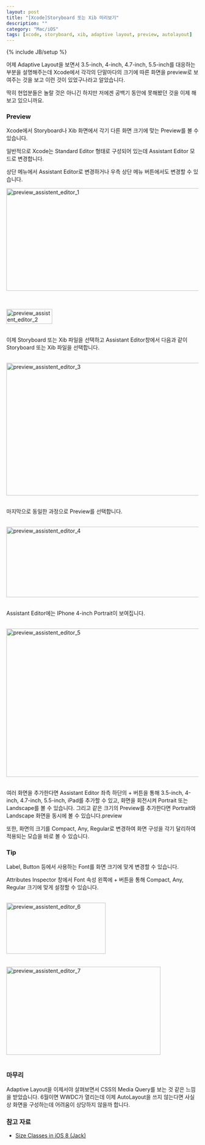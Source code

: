 ```yaml
---
layout: post
title: "[Xcode]Storyboard 또는 Xib 미리보기"
description: ""
category: "Mac/iOS"
tags: [xcode, storyboard, xib, adaptive layout, preview, autolayout]
---
```

{% include JB/setup %}

어제 Adaptive Layout을 보면서 3.5-inch, 4-inch, 4.7-inch, 5.5-inch를 대응하는 부분을 설명해주는데 Xcode에서 각각의 단말마다의 크기에 따른 화면을 preview로 보여주는 것을 보고 이런 것이 있었구나라고 알았습니다.

딱히 현업분들은 놀랄 것은 아니긴 하지만 저에겐 공백기 동안에 못해봤던 것을 이제 해보고 있으니까요.

### Preview

Xcode에서 Storyboard나 Xib 화면에서 각기 다른 화면 크기에 맞는 Preview를 볼 수 있습니다.

일반적으로 Xcode는 Standard Editor 형태로 구성되어 있는데 Assistant Editor 모드로 변경합니다.

상단 메뉴에서 Assistant Editor로 변경하거나 우측 상단 메뉴 버튼에서도 변경할 수 있습니다.

<img src="https://farm6.staticflickr.com/5826/20565644949_255aea5c2d_z.jpg" width="640" height="269" alt="preview_assistent_editor_1"><br/><br/>

<br/><img src="https://farm1.staticflickr.com/573/20759312551_2a3131df4b_m.jpg" width="120" height="39" alt="preview_assistent_editor_2"><br/><br/>

이제 Storyboard 또는 Xib 파일을 선택하고 Assistant Editor창에서 다음과 같이 Storyboard 또는 Xib 파일을 선택합니다.

<br/><img src="https://farm1.staticflickr.com/739/20129787784_18b3f1e6fc_z.jpg" width="640" height="348" alt="preview_assistent_editor_3"><br/><br/>

마지막으로 동일한 과정으로 Preview를 선택합니다.

<br/><img src="https://farm6.staticflickr.com/5753/20565644609_7eb9b5e41d_z.jpg" width="640" height="185" alt="preview_assistent_editor_4"><br/><br/>

Assistant Editor에는 IPhone 4-inch Portrait이 보여집니다.

<br/><img src="https://farm1.staticflickr.com/594/20131429343_93b8db9825_z.jpg" width="640" height="389" alt="preview_assistent_editor_5"><br/><br/>

여러 화면을 추가한다면 Assistant Editor 좌측 하단의 + 버튼을 통해 3.5-inch, 4-inch, 4.7-inch, 5.5-inch, iPad를 추가할 수 있고, 화면을 회전시켜 Portrait 또는 Landscape를 볼 수 있습니다. 그리고 같은 크기의 Preview를 추가한다면 Portrait와 Landscape 화면을 동시에 볼 수 있습니다.preview

또한, 화면의 크기를 Compact, Any, Regular로 변경하여 화면 구성을 각기 달리하여 적용되는 모습을 바로 볼 수 있습니다.

### Tip

Label, Button 등에서 사용하는 Font를 화면 크기에 맞게 변경할 수 있습니다.

Attributes Inspector 창에서 Font 속성 왼쪽에 + 버튼을 통해 Compact, Any, Regular 크기에 맞게 설정할 수 있습니다.

<br/><img src="https://farm6.staticflickr.com/5760/20759312361_9cd8a53e32.jpg" width="260" height="134" alt="preview_assistent_editor_6"><br/><br/>
<br/><img src="https://farm6.staticflickr.com/5673/20564402980_2382b7d673.jpg" width="404" height="231" alt="preview_assistent_editor_7"><br/><br/>

### 마무리

Adaptive Layout을 이제서야 살펴보면서 CSS의 Media Query를 보는 것 같은 느낌을 받았습니다. 6월이면 WWDC가 열리는데 이제 AutoLayout을 쓰지 않는다면 사실상 화면을 구성하는데 어려움이 상당하지 않을까 합니다. 

### 참고 자료

* [Size Classes in iOS 8 (Jack)][Size_Classes_Youtube]

<br/>

[Size_Classes_Youtube]: https://www.youtube.com/watch?v=2cz9VnXAKUo